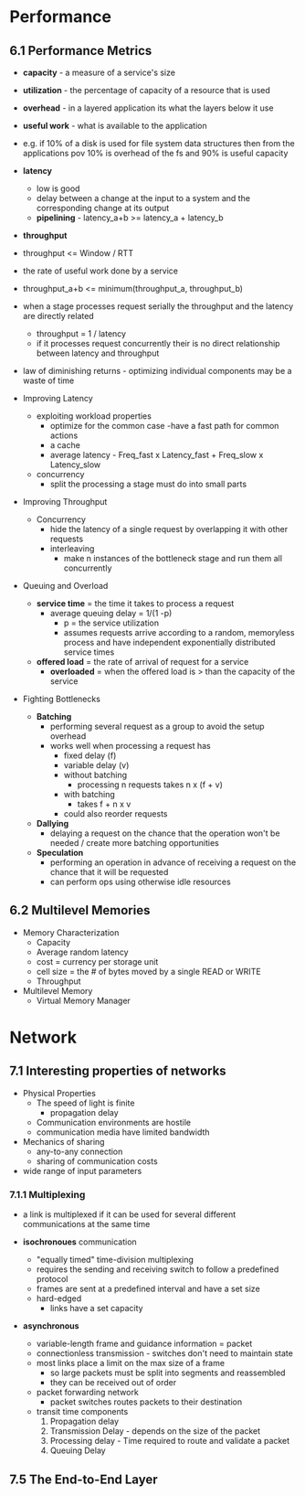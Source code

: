# Performance

## 6.1 Performance Metrics

-  **capacity** - a measure of a service's size
-  **utilization** - the percentage of capacity of a resource that is used
-  **overhead** - in a layered application its what the layers below it use
-  **useful work** - what is available to the application
  - e.g. if 10% of a disk is used for file system data structures then from the applications pov 10% is overhead of the fs and 90% is useful capacity
  
- **latency** 
  - low is good
  - delay between a change at the input to a system and the corresponding change at its output
  - **pipelining** - latency_a+b >= latency_a + latency_b

-  **throughput**
  - throughput <= Window / RTT  
  - the rate of useful work done by a service
  - throughput_a+b <= minimum(throughput_a, throughput_b)
  - when a stage processes request serially the throughput and the latency are directly related
    - throughput = 1 / latency
    - if it processes request concurrently their is no direct relationship between latency and throughput

- law of diminishing returns - optimizing individual components may be a waste of time

- Improving Latency
  - exploiting workload properties
    - optimize for the common case
      -have a fast path for common actions
    - a cache
    - average latency - Freq_fast x Latency_fast + Freq_slow x Latency_slow
  - concurrency
    - split the processing a stage must do into small parts

- Improving Throughput
  - Concurrency
    - hide the latency of a single request by overlapping it with other requests
    - interleaving
      - make n instances of the bottleneck stage and run them all concurrently

- Queuing and Overload
  - **service time** = the time it takes to process a request
    - average queuing delay = 1/(1 -p)
      - p = the service utilization
      - assumes requests arrive according to a random, memoryless process and have independent exponentially distributed service times
  - **offered load** = the rate of arrival of request for a service
    - **overloaded** = when the offered load is > than the capacity of the service

- Fighting Bottlenecks
  - **Batching**
    - performing several request as a group to avoid the setup overhead
    - works well when processing a request has
      - fixed delay (f)
      - variable delay (v)
      - without batching
        - processing n requests takes n x (f + v)
      - with batching
        - takes f + n x v
      - could also reorder requests
  - **Dallying**
    - delaying a request on the chance that the operation won't be needed / create more batching opportunities
  - **Speculation**
    - performing an operation in advance of receiving a request on the chance that it will be requested
    - can perform ops using otherwise idle resources

## 6.2 Multilevel Memories
- Memory Characterization
  - Capacity
  - Average random latency
  - cost = currency per storage unit
  - cell size = the # of bytes moved by a single READ or WRITE
  - Throughput
- Multilevel Memory
  - Virtual Memory Manager


# Network


## 7.1 Interesting properties of networks
- Physical Properties
	- The speed of light is finite
		- propagation delay
	- Communication environments are hostile
	- communication media have limited bandwidth
- Mechanics of sharing
	- any-to-any connection
	- sharing of communication costs
- wide range of input parameters

### 7.1.1 Multiplexing

- a link is multiplexed if it can be used for several different communications at the same time
- **isochronoues** communication
	- "equally timed" time-division multiplexing
	- requires the sending and receiving switch to follow a predefined protocol
	- frames are sent at a predefined interval and have a set size
	- hard-edged
	  - links have a set capacity
	  
- **asynchronous**
	- variable-length frame and guidance information = packet
	- connectionless transmission - switches don't need to maintain state
	- most links place a limit on the max size of a frame
		- so large packets must be split into segments and reassembled
		- they can be received out of order
	- packet forwarding network
		- packet switches routes packets to their destination
	- transit time components
		1. Propagation delay
		2. Transmission Delay
		  - depends on the size of the packet
		3. Processing delay
		  - Time required to route and validate a packet
		4. Queuing Delay
		
## 7.5 The End-to-End Layer

		
	
	





